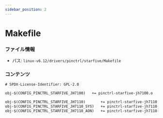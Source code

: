 ```yaml
---
sidebar_position: 2
---
```

# Makefile

### ファイル情報

- パス: `linux-v6.12/drivers/pinctrl/starfive/Makefile`

### コンテンツ

```txt
# SPDX-License-Identifier: GPL-2.0

obj-$(CONFIG_PINCTRL_STARFIVE_JH7100)	+= pinctrl-starfive-jh7100.o

obj-$(CONFIG_PINCTRL_STARFIVE_JH7110)		+= pinctrl-starfive-jh7110.o
obj-$(CONFIG_PINCTRL_STARFIVE_JH7110_SYS)	+= pinctrl-starfive-jh7110-sys.o
obj-$(CONFIG_PINCTRL_STARFIVE_JH7110_AON)	+= pinctrl-starfive-jh7110-aon.o

```

